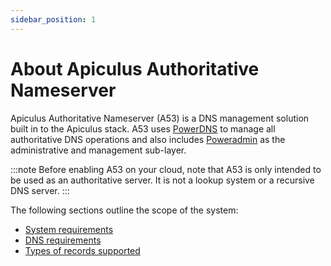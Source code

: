 ```yaml
---
sidebar_position: 1
---
```

# About Apiculus Authoritative Nameserver

Apiculus Authoritative Nameserver (A53) is a DNS management solution built in to the Apiculus stack. A53 uses [PowerDNS](https://www.powerdns.com/) to manage all authoritative DNS operations and also includes [Poweradmin](https://poweradmin.org/) as the administrative and management sub-layer.

:::note
Before enabling A53 on your cloud, note that A53 is only intended to be used as an authoritative server. It is not a lookup system or a recursive DNS server.
:::

The following sections outline the scope of the system:

- [System requirements](SystemRequirements)
- [DNS requirements](DNSRequirements)
- [Types of records supported](SupportedRecordTypes)




